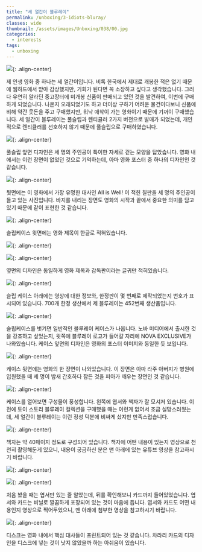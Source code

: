 ```yaml
---
title: "세 얼간이 블루레이"
permalink: /unboxing/3-idiots-bluray/
classes: wide
thumbnail: /assets/images/Unboxing/038/00.jpg
categories:
  - interests
tags:
  - unboxing
---
```


![](/assets/images/Unboxing/038/00.jpg){: .align-center}

제 인생 영화 중 하나는 세 얼간이입니다. 비록 한국에서 제대로 개봉한 적은 없기 때문에 웹하드에서 받아 감상했지만, 기회가 된다면 꼭 소장하고 싶다고 생각했습니다. 그러다 우연히 알라딘 중고장터에 미개봉 신품이 판매되고 있던 것을 발견하여, 이번에 구매하게 되었습니다. 나온지 오래되었기도 하고 더이상 구하기 어려운 물건이다보니 신품에 비해 약간 웃돈을 주고 구매했지만, 워낙 애착이 가는 영화이기 때문에 기꺼이 구매했습니다. 세 얼간이 블루레이는 풀슬립과 렌티큘러 2가지 버전으로 발매가 되었는데, 개인적으로 렌티큘러를 선호하지 않기 때문에 풀슬립으로 구매하였습니다.

![](/assets/images/Unboxing/038/01.jpg){: .align-center}

풀슬립 앞면 디자인은 세 명의 주인공이 특이한 자세로 걷는 모양을 답았습니다. 영화 내에서는 이런 장면이 없었던 것으로 기억하는데, 아마 영화 포스터 중 하나의 디자인인 것 같습니다.

![](/assets/images/Unboxing/038/02.jpg){: .align-center}

뒷면에는 이 영화에서 가장 유명한 대사인 All is Well! 이 적힌 칠판을 세 명의 주인공이 들고 있는 사진입니다. 바지를 내리는 장면도 영화의 시작과 끝에서 중요한 의미를 담고 있기 때문에 같이 표현한 것 같습니다.

![](/assets/images/Unboxing/038/03.jpg){: .align-center}

슬립케이스 윗면에는 영화 제목이 한글로 적혀있습니다.

![](/assets/images/Unboxing/038/04.jpg){: .align-center}

![](/assets/images/Unboxing/038/05.jpg){: .align-center}

옆면의 디자인은 동일하게 영화 제목과 감독판이라는 글귀만 적혀있습니다.

![](/assets/images/Unboxing/038/06.jpg){: .align-center}

슬립 케이스 아래에는 영상에 대한 정보와, 한정판이 몇 번째로 제작되었는지 번호가 표시되어 있습니다. 700개 한정 생산에서 제 블루레이는 452번째 생산품입니다.

![](/assets/images/Unboxing/038/07.jpg){: .align-center}

슬립케이스를 벗기면 일반적인 블루레이 케이스가 나옵니다. 노바 미디어에서 출시한 것을 강조하고 싶었는지, 윗쪽에 블루레이 로고가 들어갈 자리에 NOVA EXCLUSIVE가 나와있습니다. 케이스 앞면의 디자인은 영화의 포스터 이미지와 동일한 듯 보입니다.

![](/assets/images/Unboxing/038/08.jpg){: .align-center}

케이스 뒷면에는 영화의 한 장면이 나와있습니다. 이 장면은 아마 라주 아버지가 병원에 입원했을 때 세 명이 밤새 간호하다 잠든 것을 피아가 깨우는 장면인 것 같습니다.

![](/assets/images/Unboxing/038/09.jpg){: .align-center}

케이스를 열어보면 구성물이 풍성합니다. 왼쪽에 엽서와 책자가 잘 모셔저 있습니다. 이전에 토이 스토리 블루레이 컬렉션을 구매했을 때는 이런게 없어서 조금 실망스러웠는데, 세 얼간이 블루레이는 이런 정성 덕분에 비싸게 샀지만 만족스럽습니다.

![](/assets/images/Unboxing/038/10.jpg){: .align-center}

책자는 약 40페이지 정도로 구성되어 있습니다. 책자에 어떤 내용이 있는지 영상으로 천천히 촬영해둔게 있으니, 내용이 궁금하신 분은 맨 아래에 있는 유튜브 영상을 참고하시기 바랍니다.

![](/assets/images/Unboxing/038/11.jpg){: .align-center}

![](/assets/images/Unboxing/038/12.jpg){: .align-center}

처음 봤을 때는 엽서만 있는 줄 알았는데, 뒤를 확인해보니 카드까지 들어있었습니다. 엽서와 카드는 비닐로 깔끔하게 포장되어 있는 것이 마음에 듭니다. 엽서와 카드도 어떤 내용인지 영상으로 찍어두었으니, 맨 아래에 첨부한 영상을 참고하시기 바랍니다.

![](/assets/images/Unboxing/038/13.jpg){: .align-center}

디스크는 영화 내에서 핵심 대사들이 프린트되어 있는 것 같습니다. 차라리 카드의 디자인을 디스크에 넣는 것이 낫지 않았을까 하는 아쉬움이 있습니다.